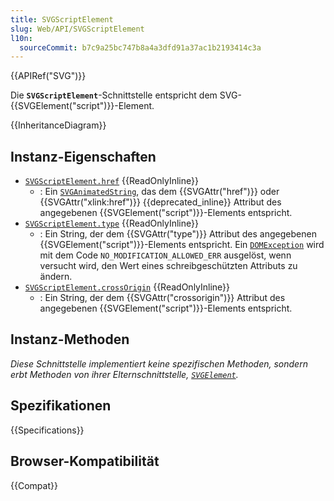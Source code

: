 ```yaml
---
title: SVGScriptElement
slug: Web/API/SVGScriptElement
l10n:
  sourceCommit: b7c9a25bc747b8a4a3dfd91a37ac1b2193414c3a
---
```


{{APIRef("SVG")}}

Die **`SVGScriptElement`**-Schnittstelle entspricht dem SVG-{{SVGElement("script")}}-Element.

{{InheritanceDiagram}}

## Instanz-Eigenschaften

- [`SVGScriptElement.href`](/de/docs/Web/API/SVGScriptElement/href) {{ReadOnlyInline}}
  - : Ein [`SVGAnimatedString`](/de/docs/Web/API/SVGAnimatedString), das dem {{SVGAttr("href")}} oder {{SVGAttr("xlink:href")}} {{deprecated_inline}} Attribut des angegebenen {{SVGElement("script")}}-Elements entspricht.
- [`SVGScriptElement.type`](/de/docs/Web/API/SVGScriptElement/type) {{ReadOnlyInline}}
  - : Ein String, der dem {{SVGAttr("type")}} Attribut des angegebenen {{SVGElement("script")}}-Elements entspricht. Ein [`DOMException`](/de/docs/Web/API/DOMException) wird mit dem Code `NO_MODIFICATION_ALLOWED_ERR` ausgelöst, wenn versucht wird, den Wert eines schreibgeschützten Attributs zu ändern.
- [`SVGScriptElement.crossOrigin`](/de/docs/Web/API/SVGScriptElement/crossOrigin) {{ReadOnlyInline}}
  - : Ein String, der dem {{SVGAttr("crossorigin")}} Attribut des angegebenen {{SVGElement("script")}}-Elements entspricht.

## Instanz-Methoden

_Diese Schnittstelle implementiert keine spezifischen Methoden, sondern erbt Methoden von ihrer Elternschnittstelle, [`SVGElement`](/de/docs/Web/API/SVGElement)._

## Spezifikationen

{{Specifications}}

## Browser-Kompatibilität

{{Compat}}
